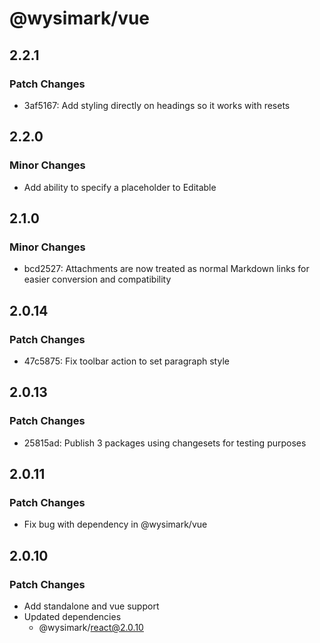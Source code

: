 # @wysimark/vue

## 2.2.1

### Patch Changes

- 3af5167: Add styling directly on headings so it works with resets

## 2.2.0

### Minor Changes

- Add ability to specify a placeholder to Editable

## 2.1.0

### Minor Changes

- bcd2527: Attachments are now treated as normal Markdown links for easier conversion and compatibility

## 2.0.14

### Patch Changes

- 47c5875: Fix toolbar action to set paragraph style

## 2.0.13

### Patch Changes

- 25815ad: Publish 3 packages using changesets for testing purposes

## 2.0.11

### Patch Changes

- Fix bug with dependency in @wysimark/vue

## 2.0.10

### Patch Changes

- Add standalone and vue support
- Updated dependencies
  - @wysimark/react@2.0.10
